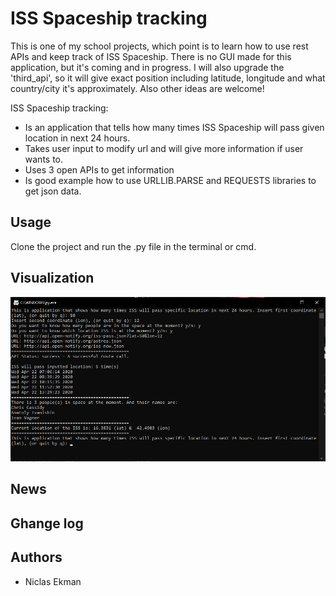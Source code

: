 # ISS Spaceship tracking

This is one of my school projects, which point is to learn how to use rest APIs and keep track of ISS Spaceship. There is no GUI made for this application, but it's coming and in progress.
I will also upgrade the 'third_api', so it will give exact position including latitude, longitude and what country/city it's approximately. Also other ideas are welcome!

ISS Spaceship tracking:

* Is an application that tells how many times ISS Spaceship will pass given location in next 24 hours.
* Takes user input to modify url and will give more information if user wants to.
* Uses 3 open APIs to get information
* Is good example how to use URLLIB.PARSE and REQUESTS libraries to get json data.

## Usage

Clone the project and run the .py file in the terminal or cmd.

## Visualization
![](images/Pic1.png)

## News


## Ghange log

## Authors
* Niclas Ekman
